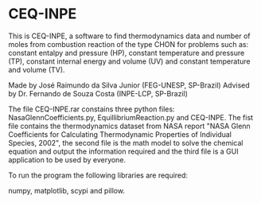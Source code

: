 # CEQ-INPE

This is CEQ-INPE, a software to find thermodynamics data and number of moles from combustion reaction of the type CHON for problems such as: constant entalpy 
and pressure (HP), constant temperature and pressure (TP), constant internal energy and volume (UV) and constant temperature and volume (TV).

Made by José Raimundo da Silva Junior (FEG-UNESP, SP-Brazil)
Advised by Dr. Fernando de Souza Costa (INPE-LCP, SP-Brazil)

The file CEQ-INPE.rar constains three python files: NasaGlennCoefficients.py, EquillibriumReaction.py and CEQ-INPE. The fist file contains the thermodynamics dataset
from NASA report "NASA Glenn Coefficients for Calculating  Thermodynamic  Properties  of  Individual  Species, 2002", the second file is the math model to solve the
chemical equation and output the information required and the third file is a GUI application to be used by everyone.

To run the program the following libraries are required:

numpy, matplotlib, scypi and pillow.


